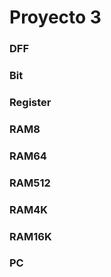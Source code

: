 # Proyecto 3


### DFF

### Bit

### Register

### RAM8

### RAM64

### RAM512

### RAM4K

### RAM16K

### PC
